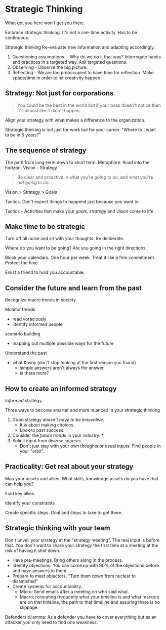 # Strategic Thinking

What got you here won't get you there.

Embrace strategic thinking.
It's not a one-time activity. Has to be continuous.

Strategic thinking
Re-evaluate new information and adapting accordingly.

1. Questioning assumptions. - Why do we do it that way? Interrogate habits and practices in a targeted way. Ask targeted questions.
1. Observing - Observe the big picture.
1. Reflecting - We are too preoccupied to have time for reflection. Make space/time in order to let creativity happen. 

## Strategy: Not just for corporations

>You could be the best in the world but if your boss doesn't notice then it's almost like it didn't happen.

Align your strategy with what makes a difference to the organization.

Strategic thinking is not just for work but for your career. "Where to I want to be in 5 years?"

## The sequence of strategy

The path from long-term down to short term. Metaphore: Road into the horizon.
Vision - Strategy

> Be clear and proactive in what you're *going to do*, and what you're *not going to do*.

Vision > Strategy > Goals

Tactics. Don't expect things to happend just because you want to.

Tactics - Activities that make your *goals*, *strategy* and *vision* come to life

## Make time to be strategic

Turn off all noise and sit with your thoughts. Be deliberate.

Where do you want to be going? Are you going in the right directions.

Block your calendars. One hour per week. Treat it like a firm commitment. Protect the time.

Enlist a friend to hold you accountable.

## Consider the future and learn from the past

Recognize macro trends in society

Monitor trends
* read voraciously
* identify informed people

scenario building
* mapping out multiple possible ways for the future

Understand the past
* what & _why_ (don't stop looking at the first reason you found)
    * simple answers aren't always the answer
    * is there more?

## How to create an informed strategy

_Informed_ strategy.

Three ways to become smarter and more nuanced in your strategic thinking

1. Good strategy *doesn't have to be innovative*. 
    * It is about making choices. 
    * Look to past success.
1. Consider the *future trends* in your industry.
    * 
1. Solicit input from *diverse sources*.
    * Don't just stay with your own thoughts or usual inputs. Find people in your "orbit".

## Practicality: Get real about your strategy

Map your assets and allies.
What skills, knowledge assets do you have that can help you?

Find key allies

Identify your constraints

Create specific steps. Goal and steps to take to get there.


## Strategic thinking with your team

Don't unveil your strategy at the "strategy meeting". The real input is before that. You don't want to share your strategy the first time at a meeting at the risk of having it shot down. 

* Have pre-meetings. Bring others along in the process.
* Identify objections. You can come up with 90% of the objections before and have answers to them.
* Prepare to meet objectors. "Turn them down from nuclear to dissatisfied"
* Create systems for accountability. 
    * Micro: Send emails after a meeting on who said what.
    * Macro: reiterating frequently what your timeline is and what markers are on that timeline, the path to that timeline and assuring there is no slippage.

Defenders dilemma: As a defender you have to cover everything but as an attacker you only need to find one weakness.